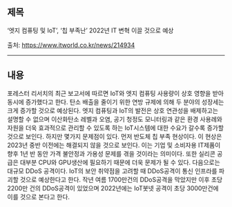 ## 제목
‘엣지 컴퓨팅 및 IoT’, ‘칩 부족난’ 2022년 IT 변혁 이끌 것으로 예상

출처: <https://www.itworld.co.kr/news/214934>
***
## 내용
 포레스터 리서치의 최근 보고서에 따르면 IoT와 엣지 컴퓨팅 사용량이 상호 영향을 받아 동시에 증가했다고 한다. 탄소 배출을 줄이기 
 위한 연방 
규제에 의해 두 분야의 성장세는 크게 증가할 것으로 예상된다. 엣지 컴퓨팅과 IoT의 발전은 상호 연관성을 배제하고는 설명할 수 없으며 
이산화탄소 레벨과 오염, 공기 청정도 모니터링과 같은 환경 사용례와 자원을 더욱 효과적으로 관리할 수 있도록 하는 IoT시스템에 대한 
수요가 갈수록 증가할 것으로 보인다. 하지만 몇가지 문제점이 있다. 먼저 반도체 칩 부족 현상이다. 이 현상은 2023년 중반 이전에는 
해결되지 않을 것으로 보인다. 이는 기업 및 소비자용 IT제품이 향후 1년 반 동안 가격 불안정과 가용성 문제를 겪을 것이라는 의미이다. 
또한 실리콘 공급은 대부분 CPU와 GPU생산에 필요하기 때문에 더욱 문제가 될 수 있다. 다음으로는 대규모 DDoS 공격이다. IoT의 보안 
취약점을 고려할 때 DDoS공격이 통신 인프라를 파괴할 것으로 예상한다고 한다. 작년 여름 1700만건의 DDoS공격을 막았지만 이후 초당 
2200만 건의 DDoS공격이 있었으며 2022년에는 IoT봇넷 공격이 초당 3000만건에 이를 것으로 본다고 한다.
